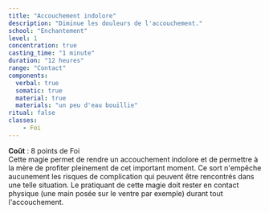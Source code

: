 ```yaml
---
title: "Accouchement indolore"
description: "Diminue les douleurs de l'accouchement."
school: "Enchantement"
level: 1
concentration: true
casting_time: "1 minute"
duration: "12 heures"
range: "Contact"
components:
  verbal: true
  somatic: true
  material: true
  materials: "un peu d'eau bouillie"
ritual: false
classes:
    - Foi
---
```

**Coût** : 8 points de Foi  
Cette magie permet de rendre un accouchement indolore et de permettre à la mère de profiter pleinement de cet important moment.
Ce sort n'empêche aucunement les risques de complication qui peuvent être rencontrés dans une telle situation. Le pratiquant de cette magie doit rester en contact physique (une main posée sur le ventre par exemple) durant tout l'accouchement.
